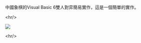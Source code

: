 中國象棋的Visual Basic 6雙人對弈簡易實作，這是一個簡單的實作。


&lt;hr/&gt;


<img src='http://chinese-chess.googlecode.com/files/png.png' />


&lt;hr/&gt;

